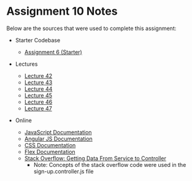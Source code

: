 # Assignment 10 Notes

Below are the sources that were used to complete this assignment:
- Starter Codebase
    - [Assignment 6 (Starter)](https://github.com/jhu-ep-coursera/fullstack-course5/tree/master/examples/Lecture59)

- Lectures
    - [Lecture 42](https://github.com/jhu-ep-coursera/fullstack-course5/tree/master/examples/Lecture42)
    - [Lecture 43](https://github.com/jhu-ep-coursera/fullstack-course5/tree/master/examples/Lecture43)
    - [Lecture 44](https://github.com/jhu-ep-coursera/fullstack-course5/tree/master/examples/Lecture35)
    - [Lecture 45](https://github.com/jhu-ep-coursera/fullstack-course5/tree/master/examples/Lecture36)
    - [Lecture 46](https://github.com/jhu-ep-coursera/fullstack-course5/tree/master/examples/Lecture37)
    - [Lecture 47](https://github.com/jhu-ep-coursera/fullstack-course5/tree/master/examples/Lecture38)

- Online
    - [JavaScript Documentation](https://developer.mozilla.org/en-US/docs/Web/JavaScript)
    - [Angular JS Documentation](https://docs.angularjs.org/guide)
    - [CSS Documentation](https://developer.mozilla.org/en-US/docs/Web/CSS)
    - [Flex Documentation](https://developer.mozilla.org/en-US/docs/Web/CSS/flex)
    - [Stack Overflow: Getting Data From Service to Controller](https://stackoverflow.com/questions/58313606/how-to-get-data-from-angularjs-service-response-to-controller-scope-object)
        - Note: Concepts of the stack overflow code were used in the sign-up.controller.js file
